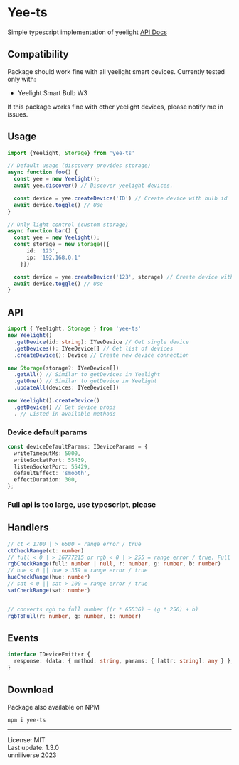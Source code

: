 # Yee-ts
Simple typescript implementation of yeelight [API Docs](https://www.yeelight.com/download/Yeelight_Inter-Operation_Spec.pdf)

## Compatibility
Package should work fine with all yeelight smart devices. Currently tested only with:
+ Yeelight Smart Bulb W3

If this package works fine with other yeelight devices, please notify me in issues.

## Usage
```ts
import {Yeelight, Storage} from 'yee-ts'

// Default usage (discovery provides storage)
async function foo() {
  const yee = new Yeelight();
  await yee.discover() // Discover yeelight devices.

  const device = yee.createDevice('ID') // Create device with bulb id
  await device.toggle() // Use
}

// Only light control (custom storage)
async function bar() {
  const yee = new Yeelight();
  const storage = new Storage([{
      id: '123',
      ip: '192.168.0.1'
    }])

  const device = yee.createDevice('123', storage) // Create device with bulb id
  await device.toggle() // Use
}
```

## API
```ts
import { Yeelight, Storage } from 'yee-ts'
new Yeelight()
  .getDevice(id: string): IYeeDevice // Get single device
  .getDevices(): IYeeDevice[] // Get list of devices
  .createDevice(): Device // Create new device connection

new Storage(storage?: IYeeDevice[])
  .getAll() // Similar to getDevices in Yeelight
  .getOne() // Similar to getDevice in Yeelight
  .updateAll(devices: IYeeDevice[])

new Yeelight().createDevice()
  .getDevice() // Get device props
  . // Listed in available methods
```

### Device default params
```ts
const deviceDefaultParams: IDeviceParams = {
  writeTimeoutMs: 5000,
  writeSocketPort: 55439,
  listenSocketPort: 55429,
  defaultEffect: 'smooth',
  effectDuration: 300,
};
```

### Full api is too large, use typescript, please

## Handlers
```ts
// ct < 1700 | > 6500 = range error / true
ctCheckRange(ct: number)
// full < 0 | > 16777215 or rgb < 0 | > 255 = range error / true. Full code is more priotired.
rgbCheckRange(full: number | null, r: number, g: number, b: number)
// hue < 0 || hue > 359 = range error / true
hueCheckRange(hue: number)
// sat < 0 || sat > 100 = range error / true
satCheckRange(sat: number)


// converts rgb to full number ((r * 65536) + (g * 256) + b)
rgbToFull(r: number, g: number, b: number)
```

## Events
```ts
interface IDeviceEmitter {
  response: (data: { method: string, params: { [attr: string]: any } }, device: IYeeDevice) => void
}
```

## Download
Package also available on NPM
```
npm i yee-ts
```

<hr>

License: MIT <br>
Last update: 1.3.0<br>
unniiiverse 2023 